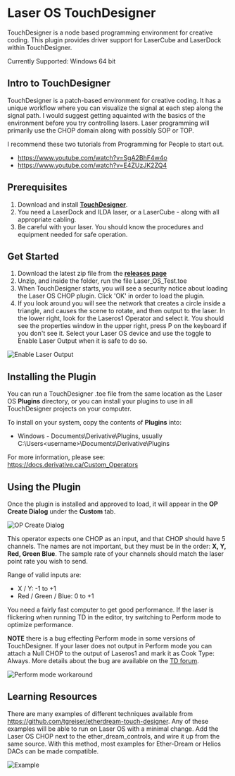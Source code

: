 # Laser OS TouchDesigner

TouchDesigner is a node based programming environment for creative coding. This plugin provides driver support for LaserCube and LaserDock within TouchDesigner.

Currently Supported: Windows 64 bit

## Intro to TouchDesigner

TouchDesigner is a patch-based environment for creative coding. It has a unique workflow where you can visualize the signal at each step along the signal path. I would suggest getting aquainted with the basics of the environment before you try controlling lasers. Laser programming will primarily use the CHOP domain along with possibly SOP or TOP.

I recommend these two tutorials from Programming for People to start out.
- https://www.youtube.com/watch?v=SgA2BhF4w4o 
- https://www.youtube.com/watch?v=E4ZUzJK2ZQ4 

## Prerequisites

1) Download and install **[TouchDesigner](https://derivative.ca/download)**.
2) You need a LaserDock and ILDA laser, or a LaserCube - along with all appropriate cabling.
3) Be careful with your laser. You should know the procedures and equipment needed for safe operation.

## Get Started

1) Download the latest zip file from the **[releases page](https://github.com/Wickedlasers/Laser_OS_TouchDesigner/releases/)**
2) Unzip, and inside the folder, run the file Laser_OS_Test.toe
3) When TouchDesigner starts, you will see a security notice about loading the Laser OS CHOP plugin. Click 'OK' in order to load the plugin.
4) If you look around you will see the network that creates a circle inside a triangle, and causes the scene to rotate, and then output to the laser. In the lower right, look for the Laseros1 Operator and select it. You should see the properties window in the upper right, press P on the keyboard if you don't see it. Select your Laser OS device and use the toggle to Enable Laser Output when it is safe to do so.

![Enable Laser Output](http://prim8.net/files/Wickedlasers/enable_output.png)

## Installing the Plugin

You can run a TouchDesigner .toe file from the same location as the Laser OS **Plugins** directory, or you can install your plugins to use in all TouchDesigner projects on your computer.

To install on your system, copy the contents of **Plugins** into:

- Windows - Documents\Derivative\Plugins, usually C:\Users\<username>\Documents\Derivative\Plugins

For more information, please see: <https://docs.derivative.ca/Custom_Operators>

## Using the Plugin

Once the plugin is installed and approved to load, it will appear in the **OP Create Dialog** under the **Custom** tab.

![OP Create Dialog](http://prim8.net/files/Wickedlasers/op_create.png)

This operator expects one CHOP as an input, and that CHOP should have 5 channels. The names are not important, but they must be in the order: **X, Y, Red, Green Blue**. The sample rate of your channels should match the laser point rate you wish to send. 

Range of valid inputs are:
- X / Y: -1 to +1
- Red / Green / Blue: 0 to +1

You need a fairly fast computer to get good performance. If the laser is flickering when running TD in the editor, try switching to Perform mode to optimize performance.

**NOTE** there is a bug effecting Perform mode in some versions of TouchDesigner. If your laser does not output in Perform mode you can attach a Null CHOP to the output of Laseros1 and mark it as Cook Type: Always. More details about the bug are available on the [TD forum](https://forum.derivative.ca/t/fixed-c-cookeveryframe-and-perform-mode/141521).

![Perform mode workaround](http://prim8.net/files/Wickedlasers/cook_always.png)

## Learning Resources

There are many examples of different techniques available from <https://github.com/tgreiser/etherdream-touch-designer>. Any of these examples will be able to run on Laser OS with a minimal change. Add the Laser OS CHOP next to the ether_dream_controls, and wire it up from the same source. With this method, most examples for Ether-Dream or Helios DACs can be made compatible.

![Example](http://prim8.net/files/Wickedlasers/example.png)
